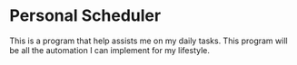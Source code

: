 # Personal Scheduler
This is a program that help assists me on my daily tasks. This program will be all the automation I can implement for my lifestyle.

